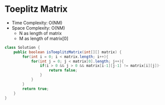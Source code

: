 # Toeplitz Matrix

- Time Complexity: O(NM)
- Space Complexity: O(NM)
  - N as length of matrix
  - M as length of matrix[0]

```java
class Solution {
    public boolean isToeplitzMatrix(int[][] matrix) {
        for(int i = 0; i < matrix.length; i++){
            for(int j = 0; j < matrix[0].length; j++){
                if(i > 0 && j > 0 && matrix[i-1][j-1] != matrix[i][j]){
                    return false;
                }
            }
        }
        return true;
    }
}
```
